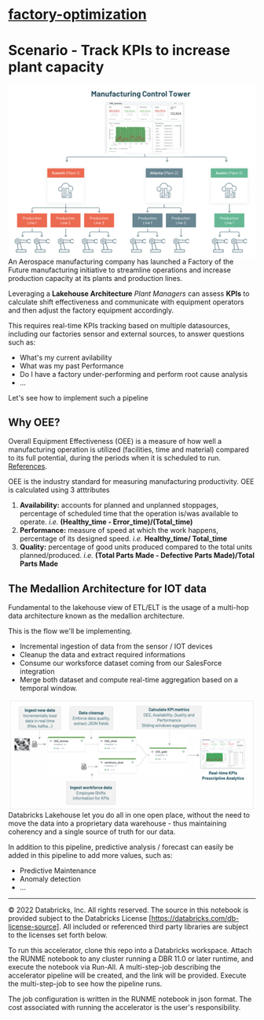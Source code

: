# [factory-optimization](https://github.com/databricks-industry-solutions/factory-optimization)

# Scenario - Track KPIs to increase plant capacity 
<img style="float: right" src="https://github.com/QuentinAmbard/databricks-demo/raw/main/manufacturing/oee_score/ooe_production_factories.png" width="600px" />

An Aerospace manufacturing company has launched a Factory of the Future manufacturing initiative to streamline operations and increase production capacity at its plants and production lines. 

Leveraging a __Lakehouse Architecture__ *Plant Managers* can assess __KPIs__ to  calculate shift effectiveness and communicate with equipment operators and then adjust the factory equipment accordingly.

This requires real-time KPIs tracking based on multiple datasources, including our factories sensor and external sources, to answer questions such as:

* What's my current avilability
* What was my past Performance
* Do I have a factory under-performing and perform root cause analysis
* ...

Let's see how to implement such a pipeline

## Why OEE?
Overall Equipment Effectiveness (OEE) is a measure of how well a manufacturing operation is utilized (facilities, time and material) compared to its full potential, during the periods when it is scheduled to run. [References](https://en.wikipedia.org/wiki/Overall_equipment_effectiveness). 

OEE is the industry standard for measuring manufacturing productivity. OEE is calculated using 3 atttributes

1. **Availability:** accounts for planned and unplanned stoppages, percentage of scheduled time that the operation is/was available to operate. *i.e.* __(Healthy_time - Error_time)/(Total_time)__
2. **Performance:** measure of speed at which the work happens, percentage of its designed speed. *i.e.* __Healthy_time/ Total_time__
3. **Quality:** percentage of good units produced compared to the total units planned/produced. *i.e.* __(Total Parts Made -  Defective Parts Made)/Total Parts Made__

## The Medallion Architecture for IOT data

Fundamental to the lakehouse view of ETL/ELT is the usage of a multi-hop data architecture known as the medallion architecture.

This is the flow we'll be implementing.

- Incremental ingestion of data from the sensor / IOT devices
- Cleanup the data and extract required informations
- Consume our worksforce dataset coming from our SalesForce integration
- Merge both dataset and compute real-time aggregation based on a temporal window.


<img style="float: right" src="https://github.com/QuentinAmbard/databricks-demo/raw/main/manufacturing/oee_score/ooe_flow_0.png" width="1000px"/>


Databricks Lakehouse let you do all in one open place, without the need to move the data into a proprietary data warehouse - thus maintaining coherency and a single source of truth for our data.

In addition to this pipeline, predictive analysis / forecast can easily be added in this pipeline to add more values, such as:

* Predictive Maintenance
* Anomaly detection
* ...

___

&copy; 2022 Databricks, Inc. All rights reserved. The source in this notebook is provided subject to the Databricks License [https://databricks.com/db-license-source].  All included or referenced third party libraries are subject to the licenses set forth below.

To run this accelerator, clone this repo into a Databricks workspace. Attach the RUNME notebook to any cluster running a DBR 11.0 or later runtime, and execute the notebook via Run-All. A multi-step-job describing the accelerator pipeline will be created, and the link will be provided. Execute the multi-step-job to see how the pipeline runs.

The job configuration is written in the RUNME notebook in json format. The cost associated with running the accelerator is the user's responsibility.
